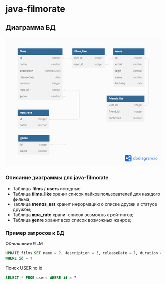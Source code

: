 # java-filmorate

## Диаграмма БД

![](diagram.png)

### Описание диаграммы для java-filmorate

- Таблицы **films** / **users** исходные.
- Таблица **films_like** хранит список лайков пользователей для каждого фильма;
- Таблица **friends_list** хранит информацию о списке друзей и статусе дружбы;
- Таблица **mpa_rate** хранит список возможных рейтингов;
- Таблица **genre** хранит всех список возможных жанров;

### Пример запросов к БД
Обновление FILM 

```sql 
UPDATE films SET name = ?, description = ?, releaseDate = ?, duration = ?, genre = ?, mpa_id = ?
WHERE id = ?
```

Поиск USER по id
```sql 
SELECT * FROM users WHERE id = ?
```
